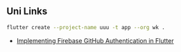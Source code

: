 ## Uni Links

```bash
flutter create --project-name uuu -t app --org wk .
```

- [Implementing Firebase GitHub Authentication in Flutter](https://medium.com/flutter-community/implementing-firebase-github-authentication-in-flutter-1c49a172c648)